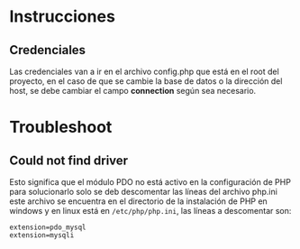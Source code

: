 # Instrucciones

## Credenciales
Las credenciales van a ir en el archivo config.php
que está en el root del proyecto, en el caso de que se cambie
la base de datos o la dirección del host, se debe cambiar el campo
__connection__ según sea necesario.

# Troubleshoot

## Could not find driver
Esto significa que el módulo PDO no está activo en la configuración de PHP
para solucionarlo solo se deb descomentar las líneas del archivo php.ini
este archivo se encuentra en el directorio de la instalación de PHP en
windows y en linux está en `/etc/php/php.ini`, las líneas a descomentar son:
```
extension=pdo_mysql
extension=mysqli
```